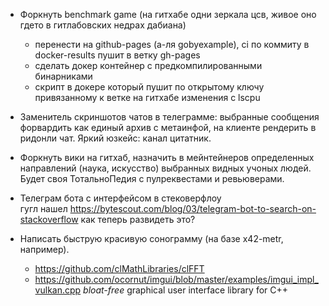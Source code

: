 * Форкнуть benchmark game (на гитхабе одни зеркала цсв, живое оно гдето в гитлабовских недрах дабиана)
  * перенести на github-pages (а-ля gobyexample), ci по коммиту в docker-results пушит в ветку gh-pages
  * сделать докер контейнер с предкомпилированными бинарниками
  * скрипт в докере который пушит по открытому ключу привязанному к ветке на гитхабе изменения с lscpu
    
* Заменитель скриншотов чатов в телеграмме: выбранные сообщения форвардить как единый архив с метаинфой, на клиенте рендерить в ридонли чат. Яркий юзкейс: канал цитатник.

* Форкнуть вики на гитхаб, назначить в мейнтейнеров определенных направлений (наука, искусство) выбранных видных учоных людей. Будет своя ТотальноПедия с пулреквестами и ревьюверами.

* Телеграм бота с интерфейсом в стековерфлоу  
гугл нашел https://bytescout.com/blog/03/telegram-bot-to-search-on-stackoverflow как теперь развидеть это?

* Написать быструю красивую сонограмму (на базе x42-metr, например).
  * https://github.com/clMathLibraries/clFFT
  * https://github.com/ocornut/imgui/blob/master/examples/imgui_impl_vulkan.cpp *bloat-free* graphical user interface library for C++

